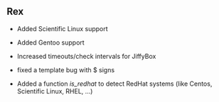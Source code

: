 Rex
---

-   Added Scientific Linux support

-   Added Gentoo support

-   Increased timeouts/check intervals for JiffyBox

-   fixed a template bug with $ signs

-   Added a function *is\_redhat* to detect RedHat systems (like Centos, Scientific Linux, RHEL, ...)


